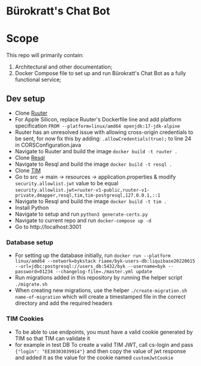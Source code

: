# Bürokratt's Chat Bot

# Scope

This repo will primarily contain:

1. Architectural and other documentation;
2. Docker Compose file to set up and run Bürokratt's Chat Bot as a fully functional service;

## Dev setup

* Clone [Ruuter](https://github.com/buerokratt/Ruuter)
* For Apple Silicon, replace Ruuter's Dockerfile line and add platform specification `FROM --platform=linux/amd64 openjdk:17-jdk-alpine`
* Ruuter has an unresolved issue with allowing cross-origin credentials to be sent, for now fix this by adding:
`.allowCredentials(true);` to line 24 in CORSConfiguration.java
* Navigate to Ruuter and build the image `docker build -t ruuter .`
* Clone [Resql](https://github.com/buerokratt/Resql)
* Navigate to Resql and build the image `docker build -t resql .`
* Clone [TIM](https://github.com/buerokratt/TIM)
* Go to src -> main -> resources -> application.properties & modify `security.allowlist.jwt` value to be equal `security.allowlist.jwt=ruuter-v1-public,ruuter-v1-private,dmapper,resql,tim,tim-postgresql,127.0.0.1,::1` 
* Navigate to Resql and build the image `docker build -t tim .`
* Install Python
* Navigate to setup and run `python3 generate-certs.py`
* Navigate to current repo and run `docker-compose up -d`
* Go to http://localhost:3001

### Database setup
 * For setting up the database initially, run 
 `docker run --platform linux/amd64 --network=bykstack riaee/byk-users-db:liquibase20220615 --url=jdbc:postgresql://users_db:5432/byk --username=byk --password=01234 --changelog-file=./master.yml update`
 * Run migrations added in this repository by running the helper script `./migrate.sh`
 * When creating new migrations, use the helper `./create-migration.sh name-of-migration` which will create a timestamped file in the correct directory and add the required headers


### TIM Cookies
 * To be able to use endpoints, you must have a valid cookie generated by TIM so that TIM can validate it
 * for example in test DB To create a valid TIM JWT, call cs-login and pass `{"login": "EE30303039914"}` and then copy the value of jwt response and added it as the value for the cookie named `customJwtCookie`

